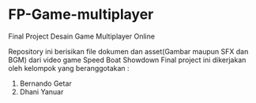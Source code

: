 # FP-Game-multiplayer
Final Project Desain Game Multiplayer Online

Repository ini berisikan file dokumen dan asset(Gambar maupun SFX dan BGM) dari video game Speed Boat Showdown
Final project ini dikerjakan oleh kelompok yang beranggotakan :
1. Bernando Getar
2. Dhani Yanuar
